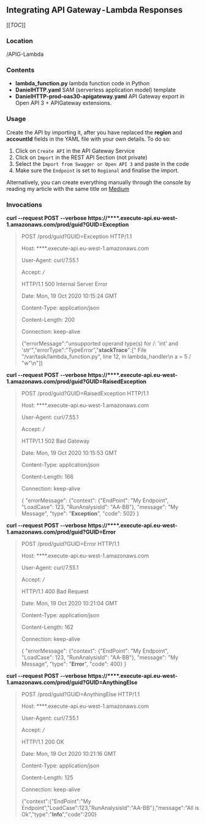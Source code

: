 ## Integrating API Gateway - Lambda Responses

[[_TOC_]]

### Location
/APIG-Lambda
### Contents
- **lambda_function.py** lambda function code in Python
- **DanielHTTP.yaml** SAM (serverless application model) template
- **DanielHTTP-prod-oas30-apigateway.yaml** API Gateway export in Open API 3 + APIGateway extensions.
### Usage
Create the API by importing it, after you have replaced the **region** and **accountId** fields in the YAML file with your own details. To do so:
1. Click on `Create API` in the API Gateway Service
2. Click on `Import` in the REST API Section (not private)
3. Select the `Import from Swagger or Open API 3` and paste in the code
4. Make sure the `Endpoint` is set to `Regional` and finalise the import.

Alternatively, you can create everything manually through the console by reading my article with the same title on [Medium](https://medium.com/@daniel.ilie0)

### Invocations

**curl --request POST --verbose https://****.execute-api.eu-west-1.amazonaws.com/prod/guid?GUID=Exception**
> POST /prod/guid?GUID=Exception HTTP/1.1
>
> Host: ****.execute-api.eu-west-1.amazonaws.com
>
> User-Agent: curl/7.55.1
>
> Accept: */*
>
> HTTP/1.1 500 Internal Server Error
>
> Date: Mon, 19 Oct 2020 10:15:24 GMT
>
> Content-Type: application/json
>
> Content-Length: 200
>
> Connection: keep-alive
>
>{"errorMessage":"unsupported operand type(s) for /: 'int' and 'str'","errorType":"TypeError","**stackTrace**":["  File \"/var/task/lambda_function.py\", line 12, in lambda_handler\n    a = 5 / \"w\"\n"]}

**curl --request POST --verbose https://****.execute-api.eu-west-1.amazonaws.com/prod/guid?GUID=RaisedException**
> POST /prod/guid?GUID=RaisedException HTTP/1.1
>
> Host: ****.execute-api.eu-west-1.amazonaws.com
>
> User-Agent: curl/7.55.1
>
> Accept: */*
>
> HTTP/1.1 502 Bad Gateway
>
> Date: Mon, 19 Oct 2020 10:15:53 GMT
>
> Content-Type: application/json
>
> Content-Length: 166
>
> Connection: keep-alive
>
>{
    "errorMessage": {"context": {"EndPoint": "My Endpoint", "LoadCase": 123, "RunAnalysisId": "AA-BB"}, "message": "My Message", "type": "**Exception**", "code": 502}
}

**curl --request POST --verbose https://****.execute-api.eu-west-1.amazonaws.com/prod/guid?GUID=Error**
> POST /prod/guid?GUID=Error HTTP/1.1
>
> Host: ****.execute-api.eu-west-1.amazonaws.com
>
> User-Agent: curl/7.55.1
>
> Accept: */*
>
> HTTP/1.1 400 Bad Request
>
> Date: Mon, 19 Oct 2020 10:21:04 GMT
>
> Content-Type: application/json
>
> Content-Length: 162
>
> Connection: keep-alive
>
>{
    "errorMessage": {"context": {"EndPoint": "My Endpoint", "LoadCase": 123, "RunAnalysisId": "AA-BB"}, "message": "My Message", "type": "**Error**", "code": 400}
}

**curl --request POST --verbose https://****.execute-api.eu-west-1.amazonaws.com/prod/guid?GUID=AnythingElse**
> POST /prod/guid?GUID=AnythingElse HTTP/1.1
>
> Host: ****.execute-api.eu-west-1.amazonaws.com
>
> User-Agent: curl/7.55.1
>
> Accept: */*
>
> HTTP/1.1 200 OK
>
> Date: Mon, 19 Oct 2020 10:21:16 GMT
>
> Content-Type: application/json
>
> Content-Length: 125
>
> Connection: keep-alive
>
>{"context":{"EndPoint":"My Endpoint","LoadCase":123,"RunAnalysisId":"AA-BB"},"message":"All is Ok","type":"**Info**","code":200}

